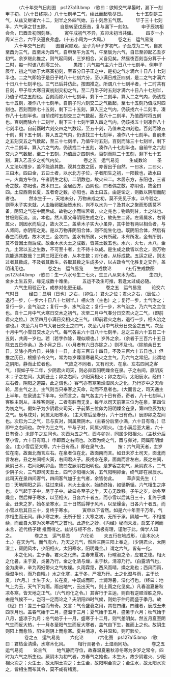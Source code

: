 <!-- { "loadSidebar": true } -->
　　　r六十年交气日刻图　ps127a13.bmp　r歌曰：欲知交气早晏时，漏下一刻甲子初。（六十日终期。）八十七刻半二气，续此而起欤尽日。
　　七十五刻是三气，从兹又继诸六十二，刻半之外四气始，五十刻后五气居。
　　毕于三十七刻半，六气承之廿五除。
　　自是转至戊辰首，复与漏下一刻如。
　　申子辰初相会合，巳酉丑初同刻昼。
　　寅午戌初气不异，亥卯未初当共储。
　　四岁一小周义三合，六甲交遍良弗虚。（十五小周为一大周。）
　　卷之五　运气易览
　　六十年交气日刻
　　图自寅顺观，至子为甲子岁初气，子至戌为二气，自亥至酉为三气，酉至未为四气，自申至午为五气，午至辰为六气，自巳至卯起乙丑岁初气。余岁继此推之，则气起同刻，三岁相合，义自见矣。然昼夜百刻当分算于十二时，每一时该八刻零三分。
　　愚按：六气每气主六十日八十七刻半，例申子辰年，初之气始于大寒寅初刻，至春分日子正之中，是初之气才满六十日八十七刻半也。二之气即始于是日子时八十七刻六分，至小满日戌正四刻，是二之气才满六十日八十七刻半也。三气已后并仿此，按图推之。所谓八十七刻半者，十二时共有日刻，甲子年大寒日寅初刻交初之气，至二月半子时五刻才满六十日八十七刻半，乃值子时之五刻也。百刻而除八十七刻半，剩下十二刻半，算入二之气内，仍该找七十五刻，凑作八十七刻半。自前子时六刻交二之气数起，至七十五刻乃值戌时四刻也。百刻而除七十五刻，剩下二十五刻，算入三之气内，仍该找六十二刻半，凑作八十七刻半也。自前戌时五刻交三之气数起，至六十二刻半，乃值酉时将五刻也。百刻而除六十二刻半，剩下三十七刻半算入四之气内，仍该找五十刻凑作八十七刻半也。自前酉时六刻交四之气数起，至五十刻，乃值未之四刻也。百刻而除五十刻，剩下五十刻，算入五之气内，仍该找三十七刻半，凑作八十七刻半。自前未之五刻交五之气数起，至三十七刻半，乃值午时五刻。百刻而除三十七刻半，剩下六十二刻半，算入六之气内，仍该找二十五刻，凑作八十七刻半也。自前午之六刻交六之气数起，至二十五刻，乃值辰之四刻也。百刻而除二十五刻，剩下七十五刻，算入乙丑岁之初气内矣。
　　
　　卷之五　运气易览
　　生成数论
　　圣人立法以推步，盖不能逃其数。观其立数之因，亦皆出于自然。一曰水，二曰火，三曰木，四曰金，五曰土者，以水北方子位，子者阳生之初，一阳数也，故水曰一。火南方午位，午者阴生之初，二阴数也，故火曰二。木居东方，东阳也，三者奇之数，亦阳也，故木曰三。金居西方，西阴也，四者偶之数，亦阴也，故金曰四。土应西南长夏，五者奇之数，亦阳也，故土曰五。由是论之，则数以阴阳而配者也。
　　然水生于一，天地未分，万物未成之初，莫不先见于水。以今验之，则草木子实未就，人虫胎卵胚胎皆水也，岂不以水为一？及其水之聚而形质莫不备，阴阳之气在中而后成。故物之小而味苦者，火之兆也；物熟则甘，土之味也。甘极则反淡。淡，本也。然人禀父母阴阳生成之化，故先生二肾。左肾属水，右肾属火，则因水而后见，故火次二。盖草木子实大小虽异，其中皆有两以相合者，与人肾同，亦阴阳之兆。是以万物非阴阳合体，则不能生化也。既阴阳合体，然后有春生而秋成，故木次三，金次四。盖水有所属，火有所藏，木有所发，金有所别，莫不皆因土而后成。故金木水火土之成数，皆兼土数五也。水六，火七，木八，金九，土常以五之生数，不可至十者，土不待十以成。是生成之数皆以合之，则万物岂能逃其数哉？三阴三阳正化者，从本生数；对化者，从标成数。五运之纪，则太过者其数成，不及者其数生。各取其数之生成多少，以占政令气化胜复之交作，盖明诸用也。
　　
　　卷之五　运气易览
　　生成数论
　　　r五行生成数图　ps127a14.bmp　r歌曰：生一六水兮生二七火，生三八从来木为佐。
　　生四九金乡土生五穷，缘无成数十难坐。
　　五运不及生可推，若逢太过成必随。
　　六气生用验正化，成参对化更无疑。
　　
　　卷之五　运气易览
　　论交六气时日
　　经曰：显明（日也）之右，（卯位。）君火之位；君火之右，（辰位。）退行一步，（一步六十日八十七刻半。）相火治（主也）之；复行一步，土气治之；复行一步，金气治之；复行一步，水气治之；复行一步，木气治之，乃六气之主位也。自十二月中气大寒日交木之初气，次至二月中气春分日交君火之二气，（即前君火之位。）次至四月小满日交相火之三气。（即前君火之右，退行一步，相火治之谓也。）次至六月中气大暑日交土之四气，次至八月中气秋分日交金之五气，次至十月中气小雪日交水之六气。每气各主六十日八十七刻半，总之三百六十五日二十五刻，共周一岁也。若（若字作除，理似顺也。）岁外之余，（余者于三百六十五日除去五日作余。）及小月之日，（小月者有六日亦除之。）则不及也。（除前余日五日，又除小月六日，共除十一日，止有三百五十四日，不及三百六十五日也。）但推之历日，根据节令交气，常为每岁燥湿寒暑风火之主气，乃六气之常纪。此谓地之阴阳，静而止位者也。
　　气应之不同者，又有司天、在泉、左右四间之客气，（假如子午二年，少阴君火司天，则必卯酉阳明燥金在泉。子之右间，厥阴亥木；子之左间，太阴丑土；卯之右间，少阳寅相火；卯之左间，太阳辰水。经曰：左右者，阴阳之道路，此之谓也。）客气亦有寒暑燥湿风火之化，乃行岁中之天命轮，居主气之上。主气则当只奉客之天命，动而不息者也。（大而言之，司天通主上半年，在泉通主下半年。分而言之，每气各主六十日有奇，奇者，八十七刻半。）客胜主则从，主胜客则逆，二者有胜而无复。每年以司天前第三位为在泉，第四位为初之气。假如子为少阴君火司天，子前第三位卯为阳明燥金在泉，第四位辰为初之气。辰与戌对，同属太阳寒水。（主大寒后至春分，六十日有奇。）辰即卯之左间也。次巳为二之气，巳与亥对，同属厥阴木。（主春分后至小满，六十日有奇。）巳即午之右间也。次午为三之气，午与子对，同属少阴火。（主小满后至大暑，六十日有奇。）未即午之左间也。次酉为五之气，酉与卯对，同属少阳相火。（主秋分后至小雪，六十日有奇。）申即酉之右间也。次酉为终之气，酉与卯对，同属阳明燥金。（主小雪后至大寒，六十日有奇。）即在泉气也。
　　按：六气司天者，主岁位在南，故面北而言左右。在泉者位在北，故面南而言。如丑未岁土司天，面北而言左右，丑之左间相火寅，右间君火子。辰戌水在泉，面南而言左右，辰之左间，厥阴巳木，右间阳明卯金。故曰左厥阴右阳明也。是岁客之初气，厥阴亥木，二气少阴子火，三气即司天丑土，四气少阳相火寅，五气阳明卯金，终气即在泉辰水。此司天在泉四间客气，四间客气加于主气者，余皆仿此。
　　草庐吴先生（ ）曰：天地阴阳之运，往过来续，木火土金水，始终终始，如循斯循。六气相生之序也，岁气起于子中，尽于子中。故曰冬至子之半，天心无改移。子午之岁，始冬至燥金，然后禅于寒水，以至相火，日各六十者五，而小雪以后其日三十，复终于燥金。丑未之岁，始冬至寒水，三十日然后禅于风木，以至燥金，日各六十者五，而小雪以后其日三十，复终于寒水。
　　寅申以下皆然。如是六十年至千万年，气序相生而无间。非小寒之末，无所于授；大寒之初，无所于承。隔越一气，不相接续，而截自大寒为次年初气之首也。此造化之妙，《内经》秘而未发，启玄子阙而未言，近代杨子建 推而得之。兹说与经不合，然极有理，谨附于此，俾学人知之。
　　
　　卷之五　运气易览
　　六化论
　　夫五行在地成形，（金木水火土。）在天为气。而气有六，乃天之元气，然后三阴三阳上奉之，（少阴君火，太阴湿土，厥阴风木，少阳相火，太阳寒水，阳明燥金。）谓之六气，皆有一化。
　　木之化风，主于春。君火之化热，主春末夏初，行暄淑之令，应君之德。相火之化暑，主于夏，炎暑乃行。金之化清与燥，主于秋，清凉乃行。（白露清气也，金为庚辛，辛为丙妇带火之气故燥。久雨霖霪，西风而晴，燥之兆也；西风而雨，燥湿争也，而乃自晴。）水之化寒，主于冬，严凛乃行。土之化湿与雨，主于长夏，（六月。）土生于火，长在夏，中既成而旺，土润溽暑，湿化行也。（经曰：地气上为云，天气下为雨。雨出地气，云出天气，则土雨之化见矣。）凡春温夏暑秋凉冬寒，皆天地之正气。（六气司化之令。）其客行于主运，则自有逆顺淫胜之异。由是气候不一，岂可一定而论之？夫阴阳四时气候，则始于仲月而盛于季月。故《经》曰：差三十度而有奇。又言：气令盛衰之用，其在四维。四维者，辰戌丑未四季月也。盖春气始于二月，盛温于三月；夏气始于五月，盛暑于六月；秋气始于八月，盛凉于九月；冬气始于十一月，盛寒于十二月，则气差明矣。然五月夏至阴气生而反大热，十一月冬至阳气生而反大寒者，盖气自下生，推而上之也。故阴生则阳上而愈热，阳生则阴上而愈寒。夏井清凉，冬井温和，则可验矣。
　　
　　卷之五　运气易览
　　六化论
　　　r六化图　ps127a15.bmp　r歌曰：君热金清燥，水寒木化风。
　　相行炎暑令，土湿雨同功。
　　
　　卷之五　运气易览
　　论主气
　　地气静而守位，故春温夏暑秋凉冬寒为岁岁之常令，四时为六气之所生也。厥阴木为初气者，方春气之始也，木生火，故少阴君火、少阳相火次之；火生土，故太阴土次之；土生金，故阳明金次之；金生水，故太阳水次之，皆相生而布其令，莫不咸有绪焉。
